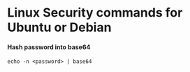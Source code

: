 # Linux Security commands for Ubuntu or Debian

#### Hash password into base64
```
echo -n <password> | base64
```
